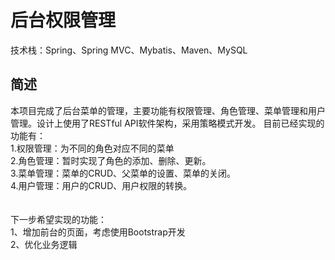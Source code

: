 <h1>后台权限管理</h1>
技术栈：Spring、Spring MVC、Mybatis、Maven、MySQL

<h2>简述</h2>
本项目完成了后台菜单的管理，主要功能有权限管理、角色管理、菜单管理和用户管理。设计上使用了RESTful API软件架构，采用策略模式开发。
目前已经实现的功能有：<br>
1.权限管理：为不同的角色对应不同的菜单<br>
2.角色管理：暂时实现了角色的添加、删除、更新。<br>
3.菜单管理：菜单的CRUD、父菜单的设置、菜单的关闭。<br>
4.用户管理：用户的CRUD、用户权限的转换。<br>
<br><br>
下一步希望实现的功能：<br>
1、增加前台的页面，考虑使用Bootstrap开发<br>
2、优化业务逻辑<br>
